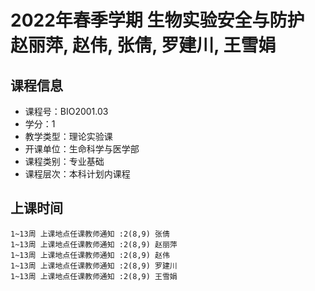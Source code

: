 # 2022年春季学期 生物实验安全与防护 赵丽萍, 赵伟, 张倩, 罗建川, 王雪娟






## 课程信息

- 课程号：BIO2001.03
- 学分：1
- 教学类型：理论实验课
- 开课单位：生命科学与医学部
- 课程类别：专业基础
- 课程层次：本科计划内课程

## 上课时间

```
1~13周 上课地点任课教师通知 :2(8,9) 张倩
1~13周 上课地点任课教师通知 :2(8,9) 赵丽萍
1~13周 上课地点任课教师通知 :2(8,9) 赵伟
1~13周 上课地点任课教师通知 :2(8,9) 罗建川
1~13周 上课地点任课教师通知 :2(8,9) 王雪娟
```

